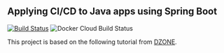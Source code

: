 ## Applying CI/CD to Java apps using Spring Boot
[![Build Status](https://travis-ci.com/carlospavanetti/spring-boot_cicd.svg?branch=master)](https://travis-ci.com/carlospavanetti/spring-boot_cicd)
![Docker Cloud Build Status](https://img.shields.io/docker/cloud/build/carlospavanetti/spring-boot_cicd)

This project is based on the following tutorial from [DZONE](https://dzone.com/articles/applying-cicd-to-java-apps-using-spring-boot?fromrel=true).
